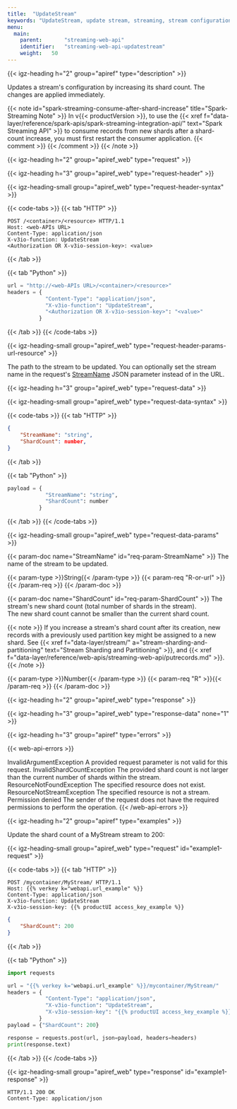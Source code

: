 ```yaml
---
title:  "UpdateStream"
keywords: "UpdateStream, update stream, streaming, stream configuration, stream shards, shards, shard count, ShardCount"
menu:
  main:
    parent:       "streaming-web-api"
    identifier:   "streaming-web-api-updatestream"
    weight:   50
---
```


<!-- //////////////////////////////////////// -->
{{< igz-heading h="2" group="apiref" type="description" >}}

Updates a stream's configuration by increasing its shard count.
The changes are applied immediately.

{{< note id="spark-streaming-consume-after-shard-increase" title="Spark-Streaming Note" >}}
In v{{< productVersion >}}, to use the {{< xref f="data-layer/reference/spark-apis/spark-streaming-integration-api/" text="Spark Streaming API" >}} to consume records from new shards after a shard-count increase, you must first restart the consumer application.
{{< comment >}}<!-- See [c-spark-streaming-consume-after-shard-increase] in the sw-specifications.md specs page. -->
{{< /comment >}}
{{< /note >}}

<!-- //////////////////////////////////////// -->
{{< igz-heading h="2" group="apiref_web" type="request" >}}

<!-- ======================================== -->
{{< igz-heading h="3" group="apiref_web" type="request-header" >}}

<!-- ---------------------------------------- -->
{{< igz-heading-small group="apiref_web" type="request-header-syntax" >}}

{{< code-tabs >}}
  {{< tab "HTTP" >}}
```http
POST /<container>/<resource> HTTP/1.1
Host: <web-APIs URL>
Content-Type: application/json
X-v3io-function: UpdateStream
<Authorization OR X-v3io-session-key>: <value>
```
  {{< /tab >}}

  {{< tab "Python" >}}
```python
url = "http://<web-APIs URL>/<container>/<resource>"
headers = {
            "Content-Type": "application/json",
            "X-v3io-function": "UpdateStream",
            "<Authorization OR X-v3io-session-key>": "<value>"
          }
```
  {{< /tab >}}
{{< /code-tabs >}}

<!-- ---------------------------------------- -->
{{< igz-heading-small group="apiref_web" type="request-header-params-url-resource" >}}

The path to the stream to be updated.
You can optionally set the stream name in the request's <paramname>[StreamName](#req-param-StreamName)</paramname> JSON parameter instead of in the URL.

<!-- ======================================== -->
{{< igz-heading h="3" group="apiref_web" type="request-data" >}}

<!-- ---------------------------------------- -->
{{< igz-heading-small group="apiref_web" type="request-data-syntax" >}}

{{< code-tabs >}}
  {{< tab "HTTP" >}}
```json
{
    "StreamName": "string",
    "ShardCount": number,
}
```
  {{< /tab >}}

  {{< tab "Python" >}}
```python
payload = {
            "StreamName": "string",
            "ShardCount": number
          }
```
  {{< /tab >}}
{{< /code-tabs >}}

<!-- ---------------------------------------- -->
{{< igz-heading-small group="apiref_web" type="request-data-params" >}}

<dl>
  <!-- StreamName -->
  {{< param-doc name="StreamName" id="req-param-StreamName" >}}
  The name of the stream to be updated.

  {{< param-type >}}String{{< /param-type >}}
  {{< param-req "R-or-url" >}}{{< /param-req >}}
 {{< /param-doc >}}

  <!-- ShardCount -->
  {{< param-doc name="ShardCount" id="req-param-ShardCount" >}}
  The stream's new shard count (total number of shards in the stream).<br/>
  The new shard count cannot be smaller than the current shard count.

  {{< note >}}
If you increase a stream's shard count after its creation, new records with a previously used partition key might be assigned to a new shard.
See {{< xref f="data-layer/stream/" a="stream-sharding-and-partitioning" text="Stream Sharding and Partitioning" >}}, and <api>{{< xref f="data-layer/reference/web-apis/streaming-web-api/putrecords.md" >}}</api>.
  {{< /note >}}

  {{< param-type >}}Number{{< /param-type >}}
  {{< param-req "R" >}}{{< /param-req >}}
  {{< /param-doc >}}
</dl>

<!-- //////////////////////////////////////// -->
{{< igz-heading h="2" group="apiref_web" type="response" >}}

<!-- ======================================== -->
{{< igz-heading h="3" group="apiref_web" type="response-data" none="1" >}}

<!-- ======================================== -->
{{< igz-heading h="3" group="apiref" type="errors" >}}

{{< web-api-errors >}}
<tr>
  <td><api>InvalidArgumentException</api></td>
  <td>A provided request parameter is not valid for this request.
  </td>
</tr>
<tr>
  <td><api>InvalidShardCountException</api></td>
  <td>The provided shard count is not larger than the current number of shards within the stream.
  </td>
</tr>
<tr>
  <td><api>ResourceNotFoundException</api></td>
  <td>The specified resource does not exist.</td>
</tr>
<tr>
  <td><api>ResourceNotStreamException</api></td>
  <td>The specified resource is not a stream.</td>
</tr>
<tr>
  <td><api>Permission denied</api></td>
  <td>The sender of the request does not have the required permissions to perform the operation.
  </td>
</tr>
{{< /web-api-errors >}}

<!-- //////////////////////////////////////// -->
{{< igz-heading h="2" group="apiref" type="examples" >}}

Update the shard count of a MyStream stream to 200:

<!-- ---------------------------------------- -->
{{< igz-heading-small group="apiref_web" type="request" id="example1-request" >}}

{{< code-tabs >}}
  {{< tab "HTTP" >}}
```http
POST /mycontainer/MyStream/ HTTP/1.1
Host: {{% verkey k="webapi.url_example" %}}
Content-Type: application/json
X-v3io-function: UpdateStream
X-v3io-session-key: {{% productUI access_key_example %}}
```
```json
{
    "ShardCount": 200
}
```
  {{< /tab >}}

  {{< tab "Python" >}}
```python
import requests

url = "{{% verkey k="webapi.url_example" %}}/mycontainer/MyStream/"
headers = {
            "Content-Type": "application/json",
            "X-v3io-function": "UpdateStream",
            "X-v3io-session-key": "{{% productUI access_key_example %}}"
          }
payload = {"ShardCount": 200}

response = requests.post(url, json=payload, headers=headers)
print(response.text)

```
  {{< /tab >}}
{{< /code-tabs >}}

<!-- ---------------------------------------- -->
{{< igz-heading-small group="apiref_web" type="response" id="example1-response" >}}

```http
HTTP/1.1 200 OK
Content-Type: application/json
```

